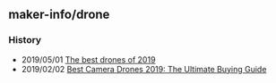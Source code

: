 ## maker-info/drone


### History
- 2019/05/01 [The best drones of 2019](https://www.digitaltrends.com/cool-tech/best-drones/)
- 2019/02/02 [Best Camera Drones 2019: The Ultimate Buying Guide](https://bestdroneforthejob.com/drones-for-fun/camera-drone-buyers-guide/)



